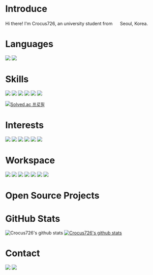 # Introduce

Hi there! I'm Crocus726, an university student from <img src="https://hatscripts.github.io/circle-flags/flags/kr.svg" width="16"> Seoul, Korea.

# Languages

<img src="https://img.shields.io/badge/Python-FFD43B?style=for-the-badge&logo=python&logoColor=blue"/> <img src="https://img.shields.io/badge/HTML5-E34F26?style=for-the-badge&logo=html5&logoColor=white"/>

# Skills

<img src="https://img.shields.io/badge/Arduino-00979D?style=for-the-badge&logo=Arduino&logoColor=white"/> <img src="https://img.shields.io/badge/Raspberry%20Pi-A22846?style=for-the-badge&logo=Raspberry%20Pi&logoColor=white"/> <img src="https://img.shields.io/badge/OpenCV-27338e?style=for-the-badge&logo=OpenCV&logoColor=white"/> <img src="https://img.shields.io/badge/TensorFlow-FF6F00?style=for-the-badge&logo=TensorFlow&logoColor=white"/> <img src="https://img.shields.io/badge/Nginx-009639?style=for-the-badge&logo=nginx&logoColor=white"/> <img src="https://img.shields.io/badge/MariaDB-003545?style=for-the-badge&logo=mariadb&logoColor=white"/>

[![Solved.ac 프로필](http://mazassumnida.wtf/api/v2/generate_badge?boj=crocus726)](https://solved.ac/crocus726)

# Interests

<img src="https://img.shields.io/badge/PHP-777BB4?style=for-the-badge&logo=php&logoColor=white"/> <img src="https://img.shields.io/badge/Laravel-FF2D20?style=for-the-badge&logo=laravel&logoColor=white"/> <img src="https://img.shields.io/badge/jQuery-0769AD?style=for-the-badge&logo=jquery&logoColor=white"/> <img src="https://img.shields.io/badge/Node.js-339933?style=for-the-badge&logo=nodedotjs&logoColor=white"/> <img src="https://img.shields.io/badge/firebase-ffca28?style=for-the-badge&logo=firebase&logoColor=black"/> <img src="https://img.shields.io/badge/React-20232A?style=for-the-badge&logo=react&logoColor=61DAFB"/>

# Workspace

<img src="https://img.shields.io/badge/Windows-0078D6?style=for-the-badge&logo=windows&logoColor=white"/> <img src="https://img.shields.io/badge/Ubuntu-E95420?style=for-the-badge&logo=ubuntu&logoColor=white"/> <img src="https://img.shields.io/badge/Android-3DDC84?style=for-the-badge&logo=android&logoColor=white"/> <img src="https://img.shields.io/badge/Google_chrome-4285F4?style=for-the-badge&logo=Google-chrome&logoColor=white"/> <img src="https://img.shields.io/badge/Atom-66595C?style=for-the-badge&logo=Atom&logoColor=white"/> <img src="https://img.shields.io/badge/Arduino_IDE-00979D?style=for-the-badge&logo=arduino&logoColor=white"/> <img src="https://img.shields.io/badge/Visual_Studio_Code-0078D4?style=for-the-badge&logo=visual%20studio%20code&logoColor=white"/>

# Open Source Projects

# GitHub Stats

![Crocus726's github stats](https://github-readme-stats.vercel.app/api?username=Crocus726&show_icons=true) [![Crocus726's github stats](https://github-readme-stats.vercel.app/api/top-langs/?username=Crocus726&show_icons=true&hide_border=true&title_color=004386&icon_color=004386&layout=compact)](https://github.com/Crocus726)

# Contact
<a href="mailto: crocus726@gmail.com"><img src="https://img.shields.io/badge/crocus726@gmail.com-D14836?style=for-the-badge&logo=gmail&logoColor=white"/></a>
<a href="https://www.instagram.com/arendelle_crocus/"><img src="https://img.shields.io/badge/Instagram-E4405F?style=for-the-badge&logo=instagram&logoColor=white"/></a>

<!---
Crocus726/Crocus726 is a ✨ special ✨ repository because its `README.md` (this file) appears on your GitHub profile.
You can click the Preview link to take a look at your changes.
--->
